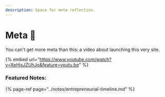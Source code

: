 ```yaml
---
description: Space for meta reflection.
---
```


# Meta 🔎

You can't get more meta than this: a video about launching this very site.

{% embed url="https://www.youtube.com/watch?v=XeHjsJZUhJo&feature=youtu.be" %}

### Featured Notes:

{% page-ref page="../notes/entrepreneurial-timeline.md" %}



